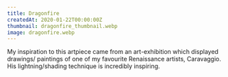 ```yaml
---
title: Dragonfire
createdAt: 2020-01-22T00:00:00Z
thumbnail: dragonfire_thumbnail.webp
image: dragonfire.webp
---
```

My inspiration to this artpiece came from an art-exhibition which displayed drawings/ paintings of one of my favourite Renaissance artists, Caravaggio.
His lightning/shading technique is incredibly inspiring.
